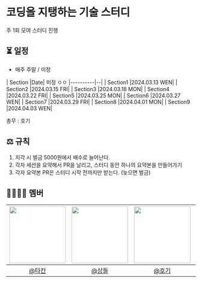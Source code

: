 # 코딩을 지탱하는 기술 스터디

주 1회 모여 스터디 진행

## ⏳ 일정
- 매주 주말 / 미정

| Section  |Date| 
미정 ㅇㅇ
|----------|--|
| Section1 |2024.03.13 WEN|
| Section2 |2024.03.15 FRI|
| Section3 |2024.03.18 MON|
| Section4 |2024.03.22 FRI|
| Section5 |2024.03.25 MON|
| Section6 |2024.03.27 WEN|
| Section7 |2024.03.29 FRI|
| Section8 |2024.04.01 MON|
| Section9 |2024.04.03 WEN|

총무 : 호기

## ⚖️ 규칙
1. 지각 시 벌금 5000원에서 배수로 늘어난다.
2. 각자 세션을 요약해서 PR을 날리고, 스터디 동안 하나의 요약본을 만들어가기
3. 각자 요약본 PR은 스터디 시작 전까지만 받는다. (늦으면 벌금)

## 👨‍👨‍👦‍👦 멤버
| <img src="https://avatars.githubusercontent.com/jhon3242" width=150> | <img src="https://avatars.githubusercontent.com/pricelees" width=150> | <img src="https://avatars.githubusercontent.com/hoyeonyy" width=150> | <img src="https://avatars.githubusercontent.com/masonkimseoul" width=150> | <img src="https://avatars.githubusercontent.com/hyxrxn" width=150> | 
|:--:|:--:|:--:|:--:|:--:|
|[@타칸](https://github.com/jhon3242)|[@상돌](https://github.com/pricelees)|[@호기](https://github.com/hoyeonyy)|[@메이슨](https://github.com/masonkimseoul)|[@아토](https://github.com/hyxrxn)|

